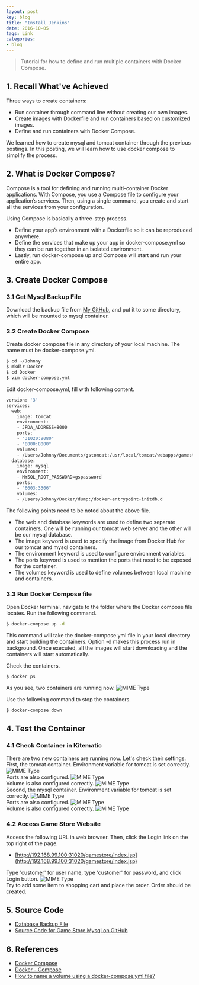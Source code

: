 ```yaml
---
layout: post
key: blog
title: "Install Jenkins"
date: 2016-10-05
tags: Link
categories:
- blog
---
```


> Tutorial for how to define and run multiple containers with Docker Compose.

## 1. Recall What've Achieved
Three ways to create containers:
* Run container through command line without creating our own images.
* Create images with Dockerfile and run containers based on customized images.
* Define and run containers with Docker Compose.

We learned how to create mysql and tomcat container through the previous postings. In this posting, we will learn how to use docker compose to simplify the process.

## 2. What is Docker Compose?
Compose is a tool for defining and running multi-container Docker applications. With Compose, you use a Compose file to configure your application’s services. Then, using a single command, you create and start all the services from your configuration.

Using Compose is basically a three-step process.
* Define your app’s environment with a Dockerfile so it can be reproduced anywhere.
* Define the services that make up your app in docker-compose.yml so they can be run together in an isolated environment.
* Lastly, run docker-compose up and Compose will start and run your entire app.

## 3. Create Docker Compose
### 3.1 Get Mysql Backup File
Download the backup file from [My GitHub](https://github.com/jojozhuang/Portfolio/blob/master/GameStoreMysql/document/gs_backup.sql), and put it to some directory, which will be mounted to mysql container.
### 3.2 Create Docker Compose
Create docker compose file in any directory of your local machine. The name must be docker-compose.yml.
```sh
$ cd ~/Johnny
$ mkdir Docker
$ cd Docker
$ vim docker-compose.yml
```
Edit docker-compose.yml, fill with following content.
```sh
version: '3'
services:
  web:
    image: tomcat
    environment:
    - JPDA_ADDRESS=8000
    ports:
    - "31020:8080"
    - "8000:8000"
    volumes:
    - /Users/Johnny/Documents/gstomcat:/usr/local/tomcat/webapps/gamestore
  database:
    image: mysql
    environment:
    - MYSQL_ROOT_PASSWORD=gspassword
    ports:
    - "6603:3306"
    volumes:
    - /Users/Johnny/Docker/dump:/docker-entrypoint-initdb.d
```
The following points need to be noted about the above file.
* The web and database keywords are used to define two separate containers. One will be running our tomcat web server and the other will be our mysql database.
* The image keyword is used to specify the image from Docker Hub for our tomcat and mysql containers.
* The environment keyword is used to configure environment variables.
* The ports keyword is used to mention the ports that need to be exposed for the container.
* The volumes keyword is used to define volumes between local machine and containers.

### 3.3 Run Docker Compose file
Open Docker terminal, navigate to the folder where the Docker compose file locates. Run the following command.
```sh
$ docker-compose up -d
```
This command will take the docker-compose.yml file in your local directory and start building the containers. Option -d makes this process run in background.
Once executed, all the images will start downloading and the containers will start automatically.

Check the containers.
```sh
$ docker ps
```
As you see, two containers are running now.
![MIME Type](/public/pics/2016-09-30/run.png)  

Use the following command to stop the containers.
```sh
$ docker-compose down
```
## 4. Test the Container
### 4.1 Check Container in Kitematic
There are two new containers are running now. Let's check their settings.  
First, the tomcat container. Environment variable for tomcat is set correctly.
![MIME Type](/public/pics/2016-09-30/tomcatgeneral.png)  
Ports are also configured.
![MIME Type](/public/pics/2016-09-30/tomcatport.png)  
Volume is also configured correctly.
![MIME Type](/public/pics/2016-09-30/tomcatvolume.png)  
Second, the mysql container. Environment variable for tomcat is set correctly.
![MIME Type](/public/pics/2016-09-30/mysqlgeneral.png)  
Ports are also configured.
![MIME Type](/public/pics/2016-09-30/mysqlport.png)  
Volume is also configured correctly.
![MIME Type](/public/pics/2016-09-30/mysqlvolume.png)  

### 4.2 Access Game Store Website
Access the following URL in web browser. Then, click the Login link on the top right of the page.
* [http://192.168.99.100:31020/gamestore/index.jsp](http://192.168.99.100:31020/gamestore/index.jsp)

Type 'customer' for user name, type 'customer' for password, and click Login button.
![MIME Type](/public/pics/2016-09-30/login.png)  
Try to add some item to shopping cart and place the order. Order should be created.

## 5. Source Code
* [Database Backup File](https://github.com/jojozhuang/Portfolio/blob/master/GameStoreMysql/document/gs_backup.sql)
* [Source Code for Game Store Mysql on GitHub](https://github.com/jojozhuang/Portfolio/tree/master/GameStoreMysql)

## 6. References
* [Docker Compose](https://docs.docker.com/compose/)
* [Docker - Compose](https://www.tutorialspoint.com/docker/docker_compose.htm)
* [How to name a volume using a docker-compose.yml file?](https://stackoverflow.com/questions/41303760/how-to-name-a-volume-using-a-docker-compose-yml-file)
